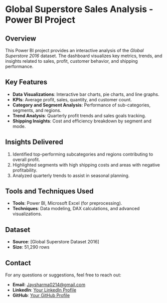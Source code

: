 # Global Superstore Sales Analysis - Power BI Project

## Overview
This Power BI project provides an interactive analysis of the *Global Superstore 2016* dataset. The dashboard visualizes key metrics, trends, and insights related to sales, profit, customer behavior, and shipping performance.


## Key Features
- **Data Visualizations**: Interactive bar charts, pie charts, and line graphs.
- **KPIs**: Average profit, sales, quantity, and customer count.
- **Category and Segment Analysis**: Performance of sub-categories, segments, and regions.
- **Trend Analysis**: Quarterly profit trends and sales goals tracking.
- **Shipping Insights**: Cost and efficiency breakdown by segment and mode.

## Insights Delivered
1. Identified top-performing subcategories and regions contributing to overall profit.
2. Highlighted segments with high shipping costs and areas with negative profitability.
3. Analyzed quarterly trends to assist in seasonal planning.

## Tools and Techniques Used
- **Tools**: Power BI, Microsoft Excel (for preprocessing).
- **Techniques**: Data modeling, DAX calculations, and advanced visualizations.


## Dataset
- **Source**: [Global Superstore Dataset 2016]
- **Size**: 51,290 rows

## Contact
For any questions or suggestions, feel free to reach out:
- **Email**: Jaysharma0214@gmail.com
- **LinkedIn**: [Your LinkedIn Profile](www.linkedin.com/in/jaysharma1401)
- **GitHub**: [Your GitHub Profile](https://github.com/JayS1401)
  
